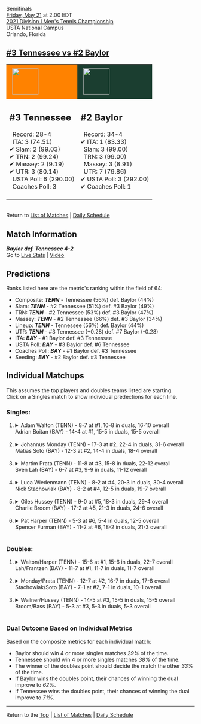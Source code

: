 Semifinals[](#top)<a name="top"></a>  
[Friday, May 21](../../schedule/05-21.md) at 2:00 EDT  
[2021 Division I Men's Tennis Championship](../index.md)  
USTA National Campus  
Orlando, Florida  
## [#3 Tennessee vs #2 Baylor](https://www.ncaa.com/game/5833431)  

<table><tr style="background-color: #d9d9d9 !important"><td style="background-color: #FF8200 !important"><img src="https://www.ncaa.com/sites/default/files/images/logos/schools/t/tennessee.70.png" width="70" height="70" style="padding: 8px;" /></td><td style="background-color: #1B3E30 !important"><img src="https://www.ncaa.com/sites/default/files/images/logos/schools/b/baylor.70.png" width="70" height="70" style="padding: 8px;" /></td></tr><tr>
<td>  

<h2>#3 Tennessee</h2>  
&nbsp; Record: 28-4<br>  
&nbsp; ITA: 3 (74.51)<br>  
&#10004; Slam: 2 (99.03)<br>  
&#10004; TRN: 2 (99.24)<br>  
&#10004; Massey: 2 (9.19)<br>  
&#10004; UTR: 3 (80.14)<br>  
&nbsp; USTA Poll: 6 (290.00)<br>  
&nbsp; Coaches Poll: 3<br>  
<br>  

</td>
<td>  

<h2>#2 Baylor</h2>  
&nbsp; Record: 34-4<br>  
&#10004; ITA: 1 (83.33)<br>  
&nbsp; Slam: 3 (99.00)<br>  
&nbsp; TRN: 3 (99.00)<br>  
&nbsp; Massey: 3 (8.91)<br>  
&nbsp; UTR: 7 (79.86)<br>  
&#10004; USTA Poll: 3 (292.00)<br>  
&#10004; Coaches Poll: 1<br>  
<br>  

</td>
</tr></table>  


<br>Return to [List of Matches](../index.md) &#124; [Daily Schedule](../../schedule/05-21.md)

## Match Information  
***Baylor def. Tennessee 4-2***  
Go to [Live Stats](http://scores.tennisticker.de/usa/ustanc/conf/lp.html?lid=82) | [Video](https://t1.app.link/ncaachampionships)  

## Predictions  

Ranks listed here are the metric's ranking within the field of 64:  
- Composite: ***TENN*** - Tennessee (56%) def. Baylor (44%)  
- Slam: ***TENN*** - #2 Tennessee (51%) def. #3 Baylor (49%)  
- TRN: ***TENN*** - #2 Tennessee (53%) def. #3 Baylor (47%)  
- Massey: ***TENN*** - #2 Tennessee (66%) def. #3 Baylor (34%)  
- Lineup: ***TENN*** - Tennessee (56%) def. Baylor (44%)  
- UTR: ***TENN*** - #3 Tennessee (+0.28) def. #7 Baylor (-0.28)  
- ITA: ***BAY*** - #1 Baylor def. #3 Tennessee  
- USTA Poll: ***BAY*** - #3 Baylor def. #6 Tennessee  
- Coaches Poll: ***BAY*** - #1 Baylor def. #3 Tennessee  
- Seeding: ***BAY*** - #2 Baylor def. #3 Tennessee  

## Individual Matchups  
This assumes the top players and doubles teams listed are starting.  
Click on a Singles match to show individual predections for each line.  

### Singles:  

<ol>
<li><details>
<summary markdown="span">Adam Walton (TENN) - 8-7 at #1, 10-8 in duals, 16-10 overall<br>Adrian Boitan (BAY) - 14-4 at #1, 15-5 in duals, 15-5 overall</summary>
<h4>Predictions</h4><ul>
<li>Composite: <b><i>BAY</i></b> - Boitan (58%) def. Walton (42%)</li>  
<li>Slam: <b><i>BAY</i></b> - Boitan (57%) def. Walton (43%)</li>  
<li>TRN: <b><i>BAY</i></b> - Boitan (67%) def. Walton (33%)</li>  
<li>Massey: <b><i>BAY</i></b> - Boitan (55%) def. Walton (45%)</li>  
<li>UTR: <b><i>BAY</i></b> - Boitan (53%) def. Walton (47%)</li>  
<li>ITA: <b><i>TENN</i></b> - Walton (42.60) def. Boitan (31.04)</li>  
</ul>
</details>&nbsp;</li>
<li><details>
<summary markdown="span">Johannus Monday (TENN) - 17-3 at #2, 22-4 in duals, 31-6 overall<br>Matias Soto (BAY) - 12-3 at #2, 14-4 in duals, 18-4 overall</summary>
<h4>Predictions</h4><ul>
<li>Composite: <b><i>BAY</i></b> - Soto (57%) def. Monday (43%)</li>  
<li>Slam: <b><i>BAY</i></b> - Soto (55%) def. Monday (45%)</li>  
<li>TRN: <b><i>BAY</i></b> - Soto (61%) def. Monday (39%)</li>  
<li>Massey: <b><i>TENN</i></b> - Monday (51%) def. Soto (49%)</li>  
<li>UTR: <b><i>BAY</i></b> - Soto (65%) def. Monday (35%)</li>  
<li>ITA: <b><i>TENN</i></b> - Monday (43.71) def. Soto (41.70)</li>  
</ul>
</details>&nbsp;</li>
<li><details>
<summary markdown="span">Martim Prata (TENN) - 11-8 at #3, 15-8 in duals, 22-12 overall<br>Sven Lah (BAY) - 6-7 at #3, 9-9 in duals, 11-12 overall</summary>
<h4>Predictions</h4><ul>
<li>Composite: <b><i>TENN</i></b> - Prata (71%) def. Lah (29%)</li>  
<li>Slam: <b><i>TENN</i></b> - Prata (67%) def. Lah (33%)</li>  
<li>TRN: <b><i>TENN</i></b> - Prata (66%) def. Lah (34%)</li>  
<li>Massey: <b><i>TENN</i></b> - Prata (71%) def. Lah (29%)</li>  
<li>UTR: <b><i>TENN</i></b> - Prata (77%) def. Lah (23%)</li>  
<li>ITA: <b><i>TENN</i></b> - Prata (18.77) def. Lah (4.25)</li>  
</ul>
</details>&nbsp;</li>
<li><details>
<summary markdown="span">Luca Wiedenmann (TENN) - 8-2 at #4, 20-3 in duals, 30-4 overall<br>Nick Stachowiak (BAY) - 8-2 at #4, 12-5 in duals, 19-7 overall</summary>
<h4>Predictions</h4><ul>
<li>Composite: <b><i>TENN</i></b> - Wiedenmann (68%) def. Stachowiak (32%)</li>  
<li>Slam: <b><i>TENN</i></b> - Wiedenmann (65%) def. Stachowiak (35%)</li>  
<li>TRN: <b><i>TENN</i></b> - Wiedenmann (68%) def. Stachowiak (32%)</li>  
<li>Massey: <b><i>TENN</i></b> - Wiedenmann (63%) def. Stachowiak (37%)</li>  
<li>UTR: <b><i>TENN</i></b> - Wiedenmann (77%) def. Stachowiak (23%)</li>  
<li>ITA: <b><i>TENN</i></b> - Wiedenmann (4.02) def. Stachowiak (3.38)</li>  
</ul>
</details>&nbsp;</li>
<li><details>
<summary markdown="span">Giles Hussey (TENN) - 9-0 at #5, 18-3 in duals, 29-4 overall<br>Charlie Broom (BAY) - 17-2 at #5, 21-3 in duals, 24-6 overall</summary>
<h4>Predictions</h4><ul>
<li>Composite: <b><i>TENN</i></b> - Hussey (61%) def. Broom (39%)</li>  
<li>Slam: <b><i>TENN</i></b> - Hussey (62%) def. Broom (38%)</li>  
<li>TRN: <b><i>TENN</i></b> - Hussey (64%) def. Broom (36%)</li>  
<li>Massey: <b><i>TENN</i></b> - Hussey (59%) def. Broom (41%)</li>  
<li>UTR: <b><i>TENN</i></b> - Hussey (59%) def. Broom (41%)</li>  
<li>ITA: <b><i>TENN</i></b> - Hussey (7.54) def. Broom (3.72)</li>  
</ul>
</details>&nbsp;</li>
<li><details>
<summary markdown="span">Pat Harper (TENN) - 5-3 at #6, 5-4 in duals, 12-5 overall<br>Spencer Furman (BAY) - 11-2 at #6, 18-2 in duals, 21-3 overall</summary>
<h4>Predictions</h4><ul>
<li>Composite: <b><i>BAY</i></b> - Furman (70%) def. Harper (30%)</li>  
<li>Slam: <b><i>BAY</i></b> - Furman (60%) def. Harper (40%)</li>  
<li>TRN: <b><i>BAY</i></b> - Furman (70%) def. Harper (30%)</li>  
<li>Massey: <b><i>BAY</i></b> - Furman (74%) def. Harper (26%)</li>  
<li>UTR: <b><i>BAY</i></b> - Furman (75%) def. Harper (25%)</li>  
<li>ITA: <b><i>TENN</i></b> - Harper (5.43) def. Furman (4.24)</li>  
</ul>
</details>&nbsp;</li>
</ol>

### Doubles:  

<ol>
<li><details>
<summary markdown="span">Walton/Harper (TENN) - 15-6 at #1, 15-6 in duals, 22-7 overall<br>Lah/Frantzen (BAY) - 11-7 at #1, 11-7 in duals, 11-7 overall</summary>
<br>Sorry, we don't have any metrics for this match
</details>&nbsp;</li>
<li><details>
<summary markdown="span">Monday/Prata (TENN) - 12-7 at #2, 16-7 in duals, 17-8 overall<br>Stachowiak/Soto (BAY) - 7-1 at #2, 7-1 in duals, 10-1 overall</summary>
<br>Sorry, we don't have any metrics for this match
</details>&nbsp;</li>
<li><details>
<summary markdown="span">Wallner/Hussey (TENN) - 14-5 at #3, 15-5 in duals, 15-5 overall<br>Broom/Bass (BAY) - 5-3 at #3, 5-3 in duals, 5-3 overall</summary>
<br>Sorry, we don't have any metrics for this match
</details>&nbsp;</li>
</ol>

### Dual Outcome Based on Individual Metrics  
  
Based on the composite metrics for each individual match:  
- Baylor should win 4 or more singles matches *29%* of the time.  
- Tennessee should win 4 or more singles matches *38%* of the time.  
- The winner of the doubles point should decide the match the other *33%* of the time.  
- If Baylor wins the doubles point, their chances of winning the dual improve to *62%*.  
- If Tennessee wins the doubles point, their chances of winning the dual improve to *71%*.  
  
------

Return to the [Top](#top) &#124; [List of Matches](../index.md) &#124; [Daily Schedule](../../schedule/05-21.md)  
